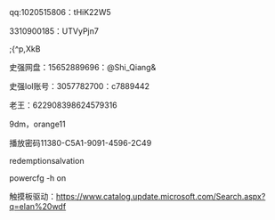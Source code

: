 qq:1020515806：tHiK22W5

3310900185：UTVyPjn7

;{^p,XkB

史强网盘：15652889696：@Shi_Qiang&

史强lol账号：3057782700：c7889442

老王：622908398624579316

9dm，orange11

播放密码11380-C5A1-9091-4596-2C49

redemptionsalvation

powercfg -h on

触摸板驱动：https://www.catalog.update.microsoft.com/Search.aspx?q=elan%20wdf



​	

